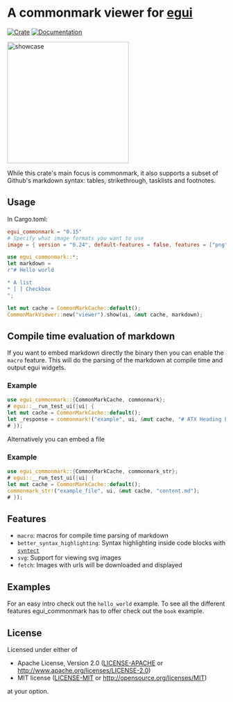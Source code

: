 # A commonmark viewer for [egui](https://github.com/emilk/egui)

[![Crate](https://img.shields.io/crates/v/egui_commonmark.svg)](https://crates.io/crates/egui_commonmark)
[![Documentation](https://docs.rs/egui_commonmark/badge.svg)](https://docs.rs/egui_commonmark)

<img src="https://raw.githubusercontent.com/lampsitter/egui_commonmark/master/assets/example-v3.png" alt="showcase" width=280/>

While this crate's main focus is commonmark, it also supports a subset of
Github's markdown syntax: tables, strikethrough, tasklists and footnotes.

## Usage

In Cargo.toml:

```toml
egui_commonmark = "0.15"
# Specify what image formats you want to use
image = { version = "0.24", default-features = false, features = ["png"] }
```

```rust
use egui_commonmark::*;
let markdown =
r"# Hello world

* A list
* [ ] Checkbox
";

let mut cache = CommonMarkCache::default();
CommonMarkViewer::new("viewer").show(ui, &mut cache, markdown);
```


## Compile time evaluation of markdown

If you want to embed markdown directly the binary then you can enable the `macro` feature.
This will do the parsing of the markdown at compile time and output egui widgets.

### Example

```rust
use egui_commonmark::{CommonMarkCache, commonmark};
# egui::__run_test_ui(|ui| {
let mut cache = CommonMarkCache::default();
let _response = commonmark!("example", ui, &mut cache, "# ATX Heading Level 1");
# });
```

Alternatively you can embed a file

### Example

```rust
use egui_commonmark::{CommonMarkCache, commonmark_str};
# egui::__run_test_ui(|ui| {
let mut cache = CommonMarkCache::default();
commonmark_str!("example_file", ui, &mut cache, "content.md");
# });
```


## Features

* `macro`: macros for compile time parsing of markdown
* `better_syntax_highlighting`: Syntax highlighting inside code blocks with
  [`syntect`](https://crates.io/crates/syntect)
* `svg`: Support for viewing svg images
* `fetch`: Images with urls will be downloaded and displayed


## Examples

For an easy intro check out the `hello_world` example. To see all the different
features egui_commonmark has to offer check out the `book` example.

## License

Licensed under either of

 * Apache License, Version 2.0 ([LICENSE-APACHE](LICENSE-APACHE) or http://www.apache.org/licenses/LICENSE-2.0)
 * MIT license ([LICENSE-MIT](LICENSE-MIT) or http://opensource.org/licenses/MIT)

at your option.
